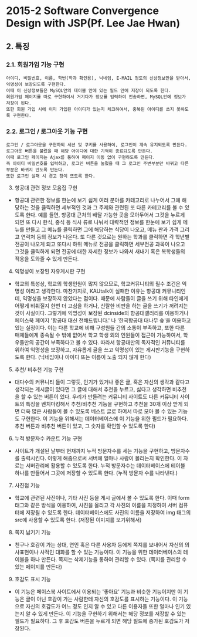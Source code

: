 # 2015-2 Software Convergence Design with JSP(Pf. Lee Jae Hwan)

## 2. 특징
### 2.1. 회원가입 기능 구현 
    아이디, 비밀번호, 이름, 학번(학과 확인용), 닉네임, E-MAIL 정도의 신상정보만을 받아서, 익명성이 보장되도록 구현한다. 
    이때 이 신상정보들은 MySQL안의 테이블 안에 있는 필드 안에 저장이 되도록 한다. 
    회원가입 페이지를 따로 구현하여서 거기다가 정보를 입력하여 전송하면, MySQL안에 정보가 저장이 된다.
    또한 회원 가입 시에 이미 가입된 아이디가 있는지 체크하여서, 중복된 아이디를 쓰지 못하도록 구현한다. 

### 2.2. 로그인 / 로그아웃 기능 구현 
    로그인 / 로그아웃을 구현하되 세션 및 쿠키를 사용하여, 로그인이 계속 유지되도록 만든다.
    로그아웃 버튼을 불렀을 때 해당 아이디에 대한 기억이 종료되도록 만든다. 
    이때 로그인 페이지는 Ajax를 통하여 페이지 이동 없이 구현하도록 만든다. 
    즉 아이디 비밀번호를 입력하고, 로그인 버튼을 눌렀을 때 그 로그인 주변부분만 바뀌고 다른 부분은 바뀌지 안도록 만든다. 
    또한 로그인 실패 시 경고 창이 뜨도록 한다. 

3. 항공대 관련 정보 모음집 구현 
- 항공대 관련한 정보를 한눈에 보기 쉽게 여러 분야를 카테고리로 나누어서 그에 해당하는 것을 클릭하면 세부적인 것과 그 주제와 관련된 또 다른 카테고리를 볼 수 있도록 한다. 예를 들면, 항공대 근처의 배달 가능한 곳을 모아두어서 그것을 누르게 되면 또 다시 한식, 중식 등 식사 류로 나눠서 대략적인 정보를 한눈에 보기 쉽게 메뉴를 만들고 그 메뉴를 클릭하면 그에 해당하는 식당이 나오고, 메뉴 판과 가격 그리고 연락처 등의 정보가 나온다. 또 다른 것으로는 원하는 학과를 클릭하면 각 학년별 전공이 나오게 되고 또다시 하위 메뉴로 전공을 클릭하면 세부전공 과목이 나오고 그것을 클릭하게 되면 전공에 대한 자세한 정보가 나와서 새내기 혹은 복학생들의 적응을 도와줄 수 있게 만든다. 

4. 익명성이 보장된 자유게시판 구현 
- 학교의 특성상, 학교의 학생인원이 많지 않으므로, 학교커뮤니티의 필수 조건은 익명성 이라고 생각한다. 마찬가지로, KAUtalk이 실패한 이유는 항공대 커뮤니티인데, 익명성을 보장하지 않았다는 점이다. 때문에 사람들이 글을 쓰기 위해 타인에게 어떻게 비춰질지 한번 더 고심을 하거나, 신랄한 비판을 하는 글을 쓰기가 꺼려지는 것이 사실이다. 그렇기에 익명성이 보장된 dcinside의 항공대갤러리를 이용하거나 페이스북 페이지 '항공대 대신 전해드립니다.' 나 '한국항공대 대나무 숲'을 이용하고 있는 실정이다. 이는 다른 학교에 비해 구성원들 간의 소통이 부족하고, 또한 다른 매체들에게 종속될 수 밖에 없어서 학교 학생 외의 인원들이 접근이 가능하여서, 학우들만의 공간이 부족하다고 볼 수 있다. 따라서 항공대만의 독자적인 커뮤니티를 위하여 익명성을 보장하고, 자유롭게 글을 쓰고 익명성이 있는 게시판기능을 구현하도록 한다. 
(닉네임이나 아이디 또는 이름이 노출 되지 않게 한다) 

5. 추천/ 비추천 기능 구현 
- 대다수의 커뮤니티 들이 그렇듯, 인기가 있거나 좋은 글, 혹은 자신의 생각과 같다고 생각되는 게시글이 있다면 그 글에 대해서 추천을 누르고, 싫다고 생각하면 비추천을 할 수 있는 버튼이 있다. 우리가 만들려는 커뮤니티 사이트도 다른 커뮤니티 사이트의 특징을 벤치마킹해서 추천/비추천 기능을 구현하고 추천을 30개 이상 받게 되면 더욱 많은 사람들이 볼 수 있도록 베스트 글로 하여서 따로 모아 볼 수 있는 기능도 구현한다. 이 기능을 위해서는 데이터베이스에 이 기능을 위한 필드가 필요하다. 
추천 버튼과 비추천 버튼이 있고, 그 숫자를 확인할 수 있도록 한다) 

6. 누적 방문자수 카운트 기능 구현 
- 사이트가 개설된 날부터 현재까지 누적 방문자수를 세는 기능을 구현하고, 방문자수를 출력시킨다. 이렇게 해줌으로써 서버에 얼마나 사람이 몰리는지 확인한다. 이 자료는 서버관리에 활용할 수 있도록 한다. 누적 방문자수는 데이터베이스에 테이블 하나를 만들어서 그곳에 저장할 수 있도록 한다. 
 (누적 방문자 수를 나타낸다.) 

7. 사진첩 기능 
- 학교에 관련된 사진이나, 기타 사진 등을 게시 글에서 볼 수 있도록 한다. 이때 form태그와 같은 방식을 이용하여, 사진을 올리고 각 사진의 이름을 지정하여 서버 컴퓨터에 저장될 수 있도록 한다. 데이터베이스에도 사진의 이름을 저장하여 img 태그의 src에 사용할 수 있도록 한다. (저장된 이미지를 보기위해서) 
8. 쪽지 남기기 기능 
- 친구나 호감이 가는 상대, 연인 혹은 다른 사용자 등에게 쪽지를 보내어서 자신의 의사표현이나 사적인 대화를 할 수 있는 기능이다. 이 기능을 위한 데이터베이스의 테이블을 하나 만든다. 쪽지는 삭제기능을 통하여 관리할 수 있다. 
(쪽지를 관리할 수 있는 페이지를 만든다) 

9. 호감도 표시 기능 
- 이 기능은 페이스북 사이트에서 이용되는 '좋아요' 기능과 비슷한 기능이지만 이 기능은 글이 아닌 호감이 가는 사람한테 자신의 호감도를 표시하는 기능이다. 이 기능으로 자신의 호감도가 어느 정도 인지 알 수 있고 다른 이용자들 또한 얼마나 인기 있는지 알 수 있게 만든다. 이 기능을 구현하기 위해서는 해당 정보를 저장할 수 있는 필드가 필요하다. 그 후 호감도 버튼을 누르게 되면 해당 필드에 증가된 호감도가 저장된다.
